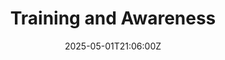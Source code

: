 ---
title: Training and Awareness
linkTitle: Training and Awareness
date: '2025-05-01T21:06:00Z'
weight: 1
description: Green Orbit Digital emphasizes structured training and awareness programs,
  focusing on competence development, learning opportunities, and awareness building
  through effective communication and knowledge-sharing initiatives. Regular assessments
  and recognition of knowledge-sharing behaviors are also key components.
draft: false
ref: training-and-awareness
---